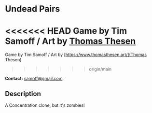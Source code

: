 
# Undead Pairs

<<<<<<< HEAD
Game by Tim Samoff / Art by [Thomas Thesen](https://www.thomasthesen.art/)
=======
Game by Tim Samoff / Art by [https://www.thomasthesen.art/](Thomas Thesen)
>>>>>>> origin/main

**Contact:** samoff@gmail.com

## Description

A Concentration clone, but it's zombies!
